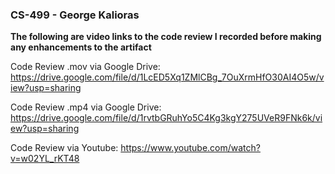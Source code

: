 ### CS-499 - George Kalioras

**The following are video links to the code review I recorded before making any enhancements to the artifact**

Code Review .mov via Google Drive:
https://drive.google.com/file/d/1LcED5Xq1ZMlCBg_7OuXrmHfO30AI4O5w/view?usp=sharing

Code Review .mp4 via Google Drive:
https://drive.google.com/file/d/1rvtbGRuhYo5C4Kg3kgY275UVeR9FNk6k/view?usp=sharing

Code Review via Youtube:
https://www.youtube.com/watch?v=w02YL_rKT48
